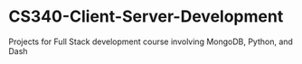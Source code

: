 # CS340-Client-Server-Development
Projects for Full Stack development course involving MongoDB, Python, and Dash
